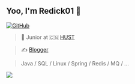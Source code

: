 
## Yoo, I'm Redick01 👋

[![GitHub](https://img.shields.io/badge/dynamic/json?logo=github&label=GitHub&labelColor=495867&color=495867&query=%24.data.totalSubs&url=https%3A%2F%2Fapi.spencerwoo.com%2Fsubstats%2F%3Fsource%3Dgithub%26queryKey%3Dhayschan&style=flat-square)](https://github.com/hayschan)

> 🍻 Junior at 🇨🇳 [HUST](http://www.hrbust.edu.cn/)

> ✍️ [Blogger](https://blog.csdn.net/qq_31279701?spm=1019.2139.3001.5343)

> Java / SQL / Linux / Spring / Redis / MQ / ...


![](https://github-readme-stats.vercel.app/api?username=Redick01)

